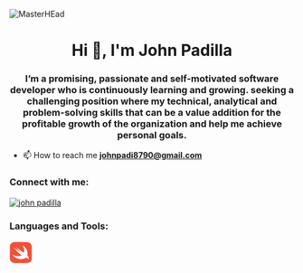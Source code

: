 ![MasterHEad](https://media-exp1.licdn.com/dms/image/C5616AQHrnsSrB6gt8w/profile-displaybackgroundimage-shrink_350_1400/0/1614356198379?e=1673481600&v=beta&t=mvVZGC5AVlZ1FkJWbNZxCCuQDHQMLPfU-QUxeQGlQCI)
<h1 align="center">Hi 👋, I'm John Padilla</h1>
<h3 align="center">I’m a promising, passionate and self-motivated software developer who is continuously learning and growing. seeking a challenging position where my technical, analytical and problem-solving skills that can be a value addition for the profitable growth of the organization and help me achieve personal goals.</h3>

- 📫 How to reach me **johnpadi8790@gmail.com**

<h3 align="left">Connect with me:</h3>
<p align="left">
<a href="[https://linkedin.com/in/john padilla](https://www.linkedin.com/in/john-padilla-241205208/)" target="blank"><img align="center" src="https://raw.githubusercontent.com/rahuldkjain/github-profile-readme-generator/master/src/images/icons/Social/linked-in-alt.svg" alt="john padilla" height="30" width="40" /></a>
</p>

<h3 align="left">Languages and Tools:</h3>
<p align="left"> <a href="https://developer.apple.com/swift/" target="_blank" rel="noreferrer"> <img src="https://raw.githubusercontent.com/devicons/devicon/master/icons/swift/swift-original.svg" alt="swift" width="40" height="40"/> </a> </p>

